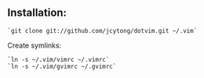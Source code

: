 ## Installation:

    `git clone git://github.com/jcytong/dotvim.git ~/.vim`

Create symlinks:

    `ln -s ~/.vim/vimrc ~/.vimrc`
    `ln -s ~/.vim/gvimrc ~/.gvimrc`
